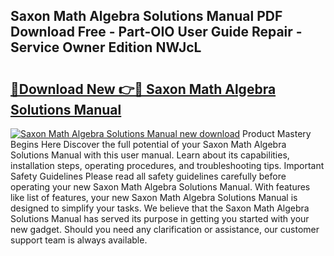 ## Saxon Math Algebra Solutions Manual PDF Download Free - Part-OIO User Guide Repair - Service Owner Edition NWJcL

# <h2><a href="http://bc86584.oget.top/?id=Saxon+Math+Algebra+Solutions+Manual">🔗Download New 👉🔴 Saxon Math Algebra Solutions Manual</a></h2>

[![Saxon Math Algebra Solutions Manual new download](https://i.imgur.com/5g1atiW.png)](http://bc86584.oget.top/?id=Saxon+Math+Algebra+Solutions+Manual)
Product Mastery Begins Here Discover the full potential of your Saxon Math Algebra Solutions Manual with this user manual. Learn about its capabilities, installation steps, operating procedures, and troubleshooting tips. Important Safety Guidelines Please read all safety guidelines carefully before operating your new Saxon Math Algebra Solutions Manual. With features like list of features, your new Saxon Math Algebra Solutions Manual is designed to simplify your tasks. We believe that the Saxon Math Algebra Solutions Manual has served its purpose in getting you started with your new gadget. Should you need any clarification or assistance, our customer support team is always available.

